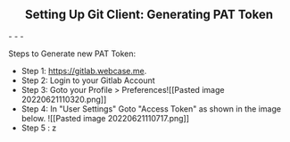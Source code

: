 <h2><center>Setting Up Git Client: Generating PAT Token</center></h2>
- - -

Steps to Generate new PAT Token:

- Step 1:  https://gitlab.webcase.me.
- Step 2: Login to your Gitlab Account
- Step 3: Goto your Profile > Preferences![[Pasted image 20220621110320.png]]
- Step 4: In "User Settings" Goto "Access Token" as shown in the image below.
![[Pasted image 20220621110717.png]]
- Step 5 : z